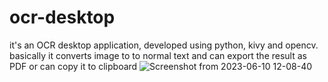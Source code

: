 # ocr-desktop
it's an OCR desktop application, developed using python, kivy and opencv. basically it converts image to to normal text and can export the result as PDF or can copy it to clipboard
![Screenshot from 2023-06-10 12-08-40](https://github.com/nasibmn/ocr-desktop/assets/81517449/5357bdee-a341-44c2-8c33-4f992e342cdf)
